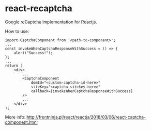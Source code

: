# react-recaptcha
Google reCaptcha implementation for Reactjs.

How to use:

```
import CaptchaComponent from '<path-to-component>';
...
const invokeWhenCaptchaResponseWithSuccess = () => {
    alert("Success!");
};
...
return (
    <div>
        ...
        <CaptchaComponent
            domId="<custom-captcha-id-here>"
            siteKey="<captcha-sitekey-here>"
            callback={invokeWhenCaptchaResponseWithSuccess}
        />
        ...
    </div>
);
```

More info: http://frontninja.pl/react/reactjs/2018/03/06/react-captcha-component.html
